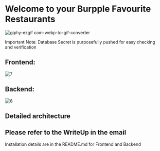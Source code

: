 
# Welcome to your Burpple Favourite Restaurants
![giphy-ezgif com-webp-to-gif-converter](https://github.com/user-attachments/assets/08ca52cc-286e-4444-8c69-56e4fdeb348a)

Important Note: Database Secret is purposefully pushed for easy checking and verification

## Frontend:
![7](https://github.com/user-attachments/assets/7057b81d-9518-48dc-ac61-dae8b895a4ae)

## Backend:
![6](https://github.com/user-attachments/assets/6baf69cf-508d-4574-b087-d7813604b9c6)

## Detailed architecture
## Please refer to the WriteUp in the email 


Installation details are in the README.md for Frontend and Backend


